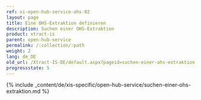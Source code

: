 ```yaml
---
ref: xi-open-hub-service-ohs-02
layout: page
title: Eine OHS-Extraktion definieren
description: Suchen einer OHS-Extraktion
product: xtract-is
parent: open-hub-service
permalink: /:collection/:path
weight: 2
lang: de_DE
old_url: /Xtract-IS-DE/default.aspx?pageid=suchen-einer-ohs-extraktion
progressstate: 5
---
```

{% include _content/de/xis-specific/open-hub-service/suchen-einer-ohs-extraktion.md %}
